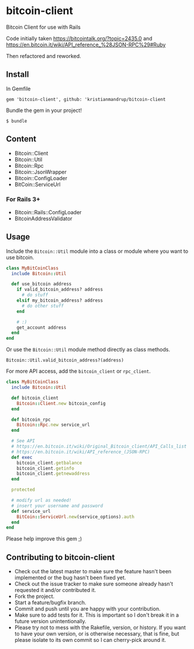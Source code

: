 # bitcoin-client

Bitcoin Client for use with Rails

Code initially taken https://bitcointalk.org/?topic=2435.0 and https://en.bitcoin.it/wiki/API_reference_%28JSON-RPC%29#Ruby

Then refactored and reworked.

## Install

In Gemfile

`gem 'bitcoin-client', github: 'kristianmandrup/bitcoin-client`

Bundle the gem in your project!

`$ bundle`

## Content

* Bitcoin::Client
* Bitcoin::Util
* Bitcoin::Rpc
* Bitcoin::JsonWrapper
* Bitcoin::ConfigLoader
* BitCoin::ServiceUrl

### For Rails 3+

* Bitcoin::Rails::ConfigLoader
* BitcoinAddressValidator

## Usage

Include the `Bitcoin::Util` module into a class or module where you want to use bitcoin.

```ruby
class MyBitCoinClass
  include Bitcoin::Util

  def use_bitcoin address
    if valid_bitcoin_address? address
      # do stuff
    elsif my_bitcoin_address? address
      # do other stuff
    end

    # :)
    get_account address
  end
end
```

Or use the `Bitcoin::Util` module method directly as class methods.

`Bitcoin::Util.valid_bitcoin_address?(address)`

For more API access, add the `bitcoin_client` or `rpc_client`.

```ruby
class MyBitCoinClass
  include Bitcoin::Util

  def bitcoin_client
    Bitcoin::Client.new bitcoin_config
  end

  def bitcoin_rpc
    Bitcoin::Rpc.new service_url
  end

  # See API 
  # https://en.bitcoin.it/wiki/Original_Bitcoin_client/API_Calls_list
  # https://en.bitcoin.it/wiki/API_reference_(JSON-RPC)
  def exec
    bitcoin_client.getbalance
    bitcoin_client.getinfo
    bitcoin_client.getnewaddress
  end

  protected

  # modify url as needed!
  # insert your username and password
  def service_url
    BitCoin::ServiceUrl.new(service_options).auth
  end
end
```

Please help improve this gem ;)

## Contributing to bitcoin-client
 
* Check out the latest master to make sure the feature hasn't been implemented or the bug hasn't been fixed yet.
* Check out the issue tracker to make sure someone already hasn't requested it and/or contributed it.
* Fork the project.
* Start a feature/bugfix branch.
* Commit and push until you are happy with your contribution.
* Make sure to add tests for it. This is important so I don't break it in a future version unintentionally.
* Please try not to mess with the Rakefile, version, or history. If you want to have your own version, or is otherwise necessary, that is fine, but please isolate to its own commit so I can cherry-pick around it.
